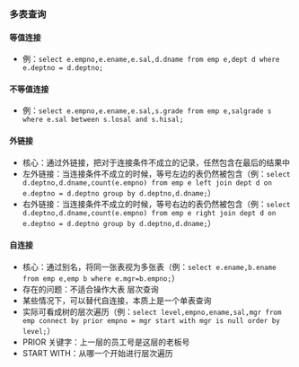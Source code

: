 ### 多表查询
#### 等值连接
* 例：`select e.empno,e.ename,e.sal,d.dname from emp e,dept d where e.deptno = d.deptno;`

#### 不等值连接
* 例：`select e.empno,e.ename,e.sal,s.grade from emp e,salgrade s where e.sal between s.losal and s.hisal;`

#### 外链接
* 核心：通过外链接，把对于连接条件不成立的记录，任然包含在最后的结果中
* 左外链接：当连接条件不成立的时候，等号左边的表仍然被包含（例：`select d.deptno,d.dname,count(e.empno) from emp e left join dept d on e.deptno = d.deptno group by d.deptno,d.dname;`）
* 右外链接：当连接条件不成立的时候，等号右边的表仍然被包含（例：`select d.deptno,d.dname,count(e.empno) from emp e right join dept d on e.deptno = d.deptno group by d.deptno,d.dname;`）

#### 自连接
* 核心：通过别名，将同一张表视为多张表（例：`select e.ename,b.ename from emp e,emp b where e.mgr=b.empno;`）
* 存在的问题：不适合操作大表
层次查询
* 某些情况下，可以替代自连接，本质上是一个单表查询
* 实际可看成树的层次遍历（例：`select level,empno,ename,sal,mgr from emp connect by prior empno = mgr start with mgr is null order by level;`）
* PRIOR 关键字：上一层的员工号是这层的老板号
* START WITH：从哪一个开始进行层次遍历
